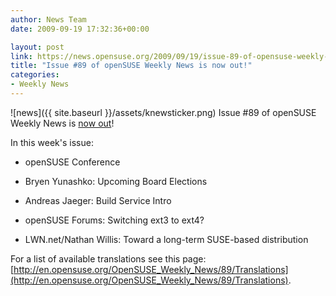 ```yaml
---
author: News Team
date: 2009-09-19 17:32:36+00:00

layout: post
link: https://news.opensuse.org/2009/09/19/issue-89-of-opensuse-weekly-news-is-now-out/
title: "Issue #89 of openSUSE Weekly News is now out!"
categories:
- Weekly News
---
```

![news]({{ site.baseurl }}/assets/knewsticker.png) Issue #89 of openSUSE Weekly News is [now out](http://en.opensuse.org/OpenSUSE_Weekly_News/89)!

In this week's issue:



	
  * openSUSE Conference

	
  * Bryen Yunashko: Upcoming Board Elections

	
  * Andreas Jaeger: Build Service Intro

	
  * openSUSE Forums: Switching ext3 to ext4?

	
  * LWN.net/Nathan Willis: Toward a long-term SUSE-based distribution


For a list of available translations see this page:
[http://en.opensuse.org/OpenSUSE_Weekly_News/89/Translations](http://en.opensuse.org/OpenSUSE_Weekly_News/89/Translations).		
